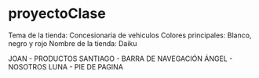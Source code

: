 # proyectoClase

Tema de la tienda: Concesionaria de vehiculos
Colores principales: Blanco, negro y rojo
Nombre de la tienda: Daiku

JOAN - PRODUCTOS
SANTIAGO - BARRA DE NAVEGACIÓN 
ÁNGEL - NOSOTROS
LUNA - PIE DE PAGINA
